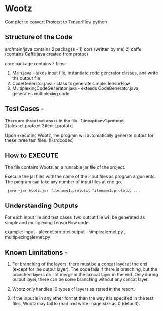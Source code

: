 # Wootz
Compiler to convert Prototxt to TensorFlow python

## Structure of the Code
src/main/java contains 2 packages - 1) core (written by me) 2) caffe (contains Caffe.java created from protoc)

core package contains 3 files -
1) Main.java - takes input file, instantiate code generator classes, and write the output file
2) CodeGenerator.java - class to generate simple TensorFlow
3) MultiplexingCodeGenerator.java - extends CodeGenerator.java, generates multiplexing code

## Test Cases -
There are three test cases in the file-
1)inceptionv1.prototxt
2)alexnet.prototxt
3)lenet.prototxt

Upon executing Wootz, the program will automatically generate output for these three test files. (Hardcoded)

## How to EXECUTE

The file contains Wootz.jar, a runnable jar file of the project.

Execute the jar files with the name of the input files as program arguments. 
The program can take any number of input files at one go. 

<code> java -jar Wootz.jar filename1.prototxt filename2.prototxt ... </code>

## Understanding Outputs

For each input file and test cases,
two output file will be generated 
as simple and multiplexing TensorFlow code.

example: input - alexnet.prototxt
		 output - simplealexnet.py , multiplexingalexnet.py
		 
## Known Limitations - 

1) For branching of the layers, there must be a concat layer at the end (except for the output layer).
   The code fails if there is branching, but the branched layers do not merge in the concat layer in the end.
   Only during output layer, there can be some branching without any concat layer.

2) Wootz only handles 10 types of layers as stated in the report.

3) if the input is in any other format than the way it is specified in the test files,
	Wootz may fail to read and write image size as 0 (default).
	




